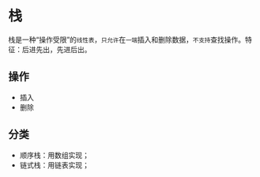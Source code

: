 # 栈

栈是一种“操作受限”的`线性表`，`只允许`在`一端`插入和删除数据，`不支持`查找操作。特征：后进先出，先进后出。

## 操作

- 插入
- 删除

## 分类

- 顺序栈：用数组实现；
- 链式栈：用链表实现；

